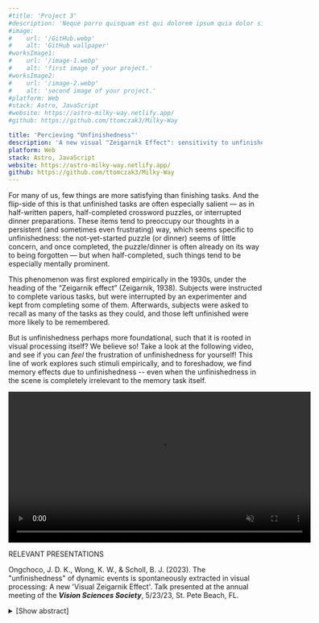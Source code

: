 ```yaml
---
#title: 'Project 3'
#description: 'Neque porro quisquam est qui dolorem ipsum quia dolor sit amet, consectetur, adipisci'
#image:
#    url: '/GitHub.webp'
#    alt: 'GitHub wallpaper'
#worksImage1:
#    url: '/image-1.webp'
#    alt: 'first image of your project.'
#worksImage2:
#    url: '/image-2.webp'
#    alt: 'second image of your project.'
#platform: Web
#stack: Astro, JavaScript
#website: https://astro-milky-way.netlify.app/
#github: https://github.com/ttomczak3/Milky-Way

title: 'Percieving "Unfinishedness"'
description: 'A new visual "Zeigarnik Effect": sensitivity to unfinishedness even despite task-irrelevance'
platform: Web
stack: Astro, JavaScript
website: https://astro-milky-way.netlify.app/
github: https://github.com/ttomczak3/Milky-Way
---
```

<p>
For many of us, few things are more satisfying than finishing tasks.  And the flip-side of this is that unfinished tasks are often especially salient — as in half-written papers, half-completed crossword puzzles, or interrupted dinner preparations.  These items tend to preoccupy our thoughts in a persistent (and sometimes even frustrating) way, which seems specific to unfinishedness: the not-yet-started puzzle (or dinner) seems of little concern, and once completed, the puzzle/dinner is often already on its way to being forgotten — but when half-completed, such things tend to be especially mentally prominent.

This phenomenon was first explored empirically in the 1930s, under the heading of the “Zeigarnik effect” (Zeigarnik, 1938).  Subjects were instructed to complete various tasks, but were interrupted by an experimenter and kept from completing some of them.  Afterwards, subjects were asked to recall as many of the tasks as they could, and those left unfinished were more likely to be remembered. 

But is unfinishedness perhaps more foundational, such that it is rooted in visual processing itself? We believe so! Take a look at the following video, and see if you can <i>feel</i> the frustration of unfinishedness for yourself! This line of work explores such stimuli empirically, and to foreshadow, we find memory effects due to unfinishedness -- even when the unfinishedness in the scene is completely irrelevant to the memory task itself.

<video width="600" autoplay loop muted>
  <source src="/justUnfinishedness.mp4" type="video/mp4" />
  Your browser does not support the video, sorry! Feel free to email me for all the demos used in the experiments.
</video>

</p>
<span class="badge badge--item">RELEVANT PRESENTATIONS</span>
<p class="p1">
    Ongchoco, J. D. K., Wong, K. W., & Scholl, B. J. (2023). 
    The "unfinishedness" of dynamic events is spontaneously extracted in visual processing: A new 'Visual Zeigarnik Effect'.
    Talk presented at the annual meeting of the <b><i>Vision Sciences Society</i></b>, 
    5/23/23, St. Pete Beach, FL.  
</p>
    <details><summary>[Show abstract]</summary>
        <p>
        The events that occupy our thoughts in an especially persistent way are often those that are unfinished -- half-written papers, unfolded laundry, and items not yet crossed off from to-do lists. And this factor has also been emphasized in work within higher-level cognition, as in the "Zeigarnik effect": when people carry out various tasks, but some are never finished due to extrinsic interruptions, memory tends to be better for those tasks that were unfinished. But just how foundational is this sort of "unfinishedness" in mental life? Might such unfinishedness be spontaneously extracted and prioritized even in lower-level visual processing? To explore this, we had observers watch animations in which a dot moved through a maze, starting at one disc (the 'startpoint') and moving toward another disc (the 'endpoint'). We tested the fidelity of visual memory by having probes (colored squares) appear briefly along the dot's path; after the dot finished moving, observers simply had to indicate where the probes had appeared. On 'Completed' trials, the motion ended when the dot reached the endpoint, but on 'Unfinished' trials, the motion ended shortly before the dot reached the endpoint. Although this manipulation was entirely task-irrelevant, it nevertheless had a powerful influence on visual memory: observers placed probes much closer to their correct locations on Unfinished trials. This same pattern held across several different experiments, even while carefully controlling for various lower-level properties of the displays (such as the speed and duration of the dot's motion). And the effect also generalized across different types of displays (e.g. also replicating when the moving dot left a visible trace). This new type of <i>Visual Zeigarnik Effect</i> suggests that the unfinishedness of events is not just a matter of higher-level thought and motivation, but can also be extracted as a part of visual perception itself.        
        </p>
    </details>



